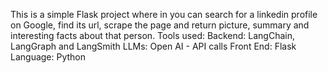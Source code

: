 This is a simple Flask project where in you can search for a linkedin profile on Google, find its url, scrape the page and return picture, summary and interesting facts about that person.
Tools used:
Backend: LangChain, LangGraph and LangSmith
LLMs: Open AI - API calls
Front End: Flask
Language: Python
